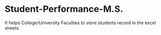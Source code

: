 # Student-Performance-M.S.
It helps College/University Faculties to store students record in the excel sheets 
